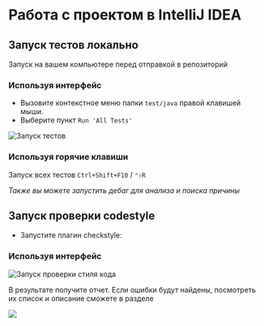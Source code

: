 # Работа с проектом в IntelliJ IDEA

## Запуск тестов локально

Запуск на вашем компьютере перед отправкой в репозиторий

### Используя интерфейс

- Вызовите контекстное меню папки `test/java`
правой клавишей мыши.
- Выберите пункт `Run 'All Tests'`

![Запуск тестов](https://i.imgur.com/30te74l.png)

### Используя горячие клавиши

Запуск всех тестов `Ctrl+Shift+F10` / `⌃⇧R`

*Также вы можете запустить дебаг для анализа и поиска причины*

## Запуск проверки codestyle

- Запустите плагин checkstyle:

### Используя интерфейс

![Запуск проверки стиля кода](https://i.imgur.com/jxgn4In.png)

В результате получите отчет. Если ошибки будут найдены, посмотреть их список и описание
сможете в разделе

![](https://i.imgur.com/vyl2YnF.png)
